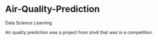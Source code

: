 # Air-Quality-Prediction
Data Science Learning

Air quality prediction was a project from zindi that was in a competition.
